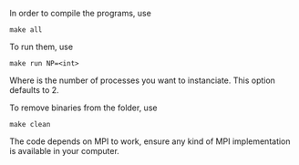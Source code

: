 In order to compile the programs, use

```
make all
```

To run them, use

```
make run NP=<int>
```

Where <int> is the number of processes you want to instanciate. This option defaults to 2.

To remove binaries from the folder, use

```
make clean
```

The code depends on MPI to work, ensure any kind of MPI implementation is available in your computer.
